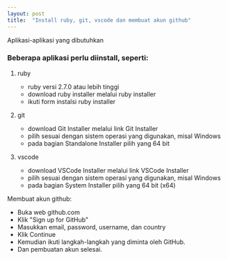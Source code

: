 ```yaml
---
layout: post
title:  "Install ruby, git, vscode dan membuat akun github"
---
```


Aplikasi-aplikasi yang dibutuhkan 

<!--more-->

### Beberapa aplikasi perlu diinstall, seperti:
1. ruby
    - ruby versi 2.7.0 atau lebih tinggi
    - download ruby installer melalui ruby installer
    - ikuti form instalsi ruby installer

2. git
    - download Git Installer melalui link Git Installer
    - pilih sesuai dengan sistem operasi yang digunakan, misal Windows
    - pada bagian Standalone Installer pilih yang 64 bit

3. vscode
    - download VSCode Installer melalui link VSCode Installer
    - pilih sesuai dengan sistem operasi yang digunakan, misal Windows
    - pada bagian System Installer pilih yang 64 bit (x64)

Membuat akun github:
- Buka web github.com
- Klik "Sign up for GitHub"
- Masukkan email, password, username, dan country
- Klik Continue
- Kemudian ikuti langkah-langkah yang diminta oleh GitHub.
- Dan pembuatan akun selesai.
